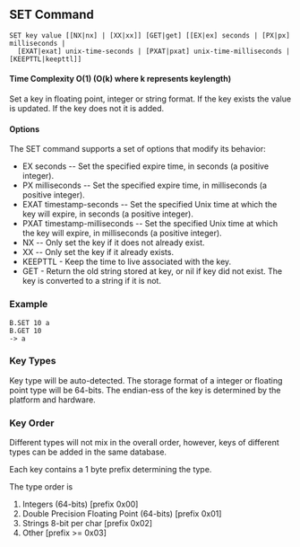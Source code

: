 ## SET Command
```redis
SET key value [[NX|nx] | [XX|xx]] [GET|get] [[EX|ex] seconds | [PX|px] milliseconds |
  [EXAT|exat] unix-time-seconds | [PXAT|pxat] unix-time-milliseconds | [KEEPTTL|keepttl]]
```

#### Time Complexity O(1) (O(k) where k represents keylength)

Set a key in floating point, integer or string format. If the key exists the value is updated. 
If the key does not it is added.

#### Options 
The SET command supports a set of options that modify its behavior:

- EX seconds -- Set the specified expire time, in seconds (a positive integer).
- PX milliseconds -- Set the specified expire time, in milliseconds (a positive integer).
- EXAT timestamp-seconds -- Set the specified Unix time at which the key will expire, in seconds (a positive integer).
- PXAT timestamp-milliseconds -- Set the specified Unix time at which the key will expire, in milliseconds (a positive integer).
- NX -- Only set the key if it does not already exist.
- XX -- Only set the key if it already exists.
- KEEPTTL - Keep the time to live associated with the key.
- GET - Return the old string stored at key, or nil if key did not exist. The key is converted to a string if it is not.
### Example

```redis
B.SET 10 a
B.GET 10
-> a
```

### Key Types
Key type will be auto-detected. The storage format of a integer or floating point type will be 64-bits.
The endian-ess of the key is determined by the platform and hardware.

### Key Order
Different types will not mix in the overall order, however,
keys of different types can be added in the same database.

Each key contains a 1 byte prefix determining the type.

The type order is

1. Integers (64-bits) [prefix 0x00]
2. Double Precision Floating Point (64-bits) [prefix 0x01]
3. Strings 8-bit per char [prefix 0x02]
4. Other [prefix >= 0x03]

